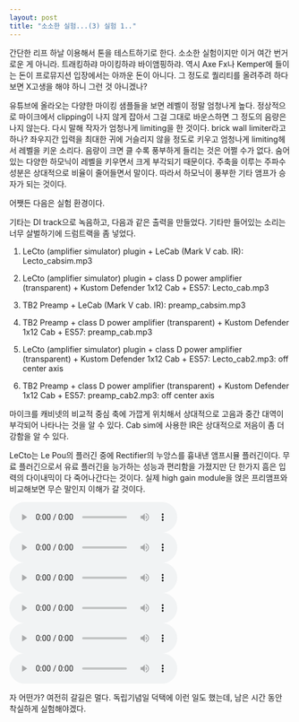 ```yaml
---
layout: post
title: "소소한 실험...(3) 실험 1.."
---
```



간단한 리프 하날 이용해서 톤을 테스트하기로 한다. 소소한 실험이지만 이거 여간 번거로운 게 아니라. 트래킹하랴 마이킹하랴 바이앰핑하랴. 역시 Axe Fx나 Kemper에 들이는 돈이 프로뮤지션 입장에서는 아까운 돈이 아니다. 그 정도로 퀄리티를 올려주려 하다보면 X고생을 해야 하니 그런 것 아니겠나?




유튜브에 올라오는 다양한 마이킹 샘플들을 보면 레벨이 정말 엄청나게 높다. 정상적으로 마이크에서 clipping이 나지 않게 잡아서 그걸 그대로 바운스하면 그 정도의 음량은 나지 않는다. 다시 말해 작자가 엄청나게 limiting을 한 것이다. brick wall limiter라고 하나? 좌우지간 입력을 최대한 귀에 거슬리지 않을 정도로 키우고 엄청나게 limiting헤서 레벨을 키운 소리다. 음량이 크면 클 수록 풍부하게 들리는 것은 어쩔 수가 없다. 숨어있는 다양한 하모닉이 레벨을 키우면서 크게 부각되기 때문이다. 주축을 이루는 주파수 성분은 상대적으로 비율이 줄어들면서 말이다. 따라서 하모닉이 풍부한 기타 앰프가 승자가 되는 것이다.




어쨋든 다음은 실험 환경이다.




기타는 DI track으로 녹음하고, 다음과 같은 출력을 만들었다. 기타만 들어있는 소리는 너무 살벌하기에 드럼트랙을 좀 넣었다. 




1) LeCto (amplifier simulator) plugin + LeCab (Mark V cab. IR): Lecto_cabsim.mp3

2) LeCto (amplifier simulator) plugin + class D power amplifier (transparent) + Kustom Defender 1x12 Cab + ES57: Lecto_cab.mp3

3) TB2 Preamp + LeCab (Mark V cab. IR): preamp_cabsim.mp3

4) TB2 Preamp + class D power amplifier (transparent) + Kustom Defender 1x12 Cab + ES57: preamp_cab.mp3

5) LeCto (amplifier simulator) plugin + class D power amplifier (transparent) + Kustom Defender 1x12 Cab + ES57: Lecto_cab2.mp3: off center axis

6) TB2 Preamp + class D power amplifier (transparent) + Kustom Defender 1x12 Cab + ES57: preamp_cab2.mp3: off center axis




마이크를 캐비넷의 비교적 중심 축에 가깝게 위치해서 상대적으로 고음과 중간 대역이 부각되어 나타나는 것을 알 수 있다. Cab sim에 사용한 IR은 상대적으로 저음이 좀 더 강함을 알 수 있다.




LeCto는 Le Pou의 플러긴 중에 Rectifier의 누앙스를 흉내낸 앰프시뮬 플러긴이다. 무료 플러긴으로서 유료 플러긴을 능가하는 성능과 편리함을 가졌지만 단 한가지 흠은 입력의 다이내믹이 다 죽어나간다는 것이다. 실제 high gain module을 얹은 프리앰프와 비교해보면 무슨 말인지 이해가 갈 것이다.







<audio src="/assets/images/a70e67060ad444f5dc97ef8404380851.mp3" controls preload></audio>
<audio src="/assets/images/0750717a2d0056fec2b5783aa3112e71.mp3" controls preload></audio>
<audio src="/assets/images/40d1c35f79fdeb4a4b7855d89bb34127.mp3" controls preload></audio>
<audio src="/assets/images/2d702ff5a89f4505b3cf7a8fcb9d09a3.mp3" controls preload></audio>
<audio src="/assets/images/3f3705b4a7570025413a04a41ae107fe.mp3" controls preload></audio>
<audio src="/assets/images/fc5a2355a026a942e896130464a6f83a.mp3" controls preload></audio>








자 어떤가? 여전히 갈길은 멀다. 독립기념일 덕택에 이런 일도 했는데, 남은 시간 동안 착실하게 실험해야겠다. 












